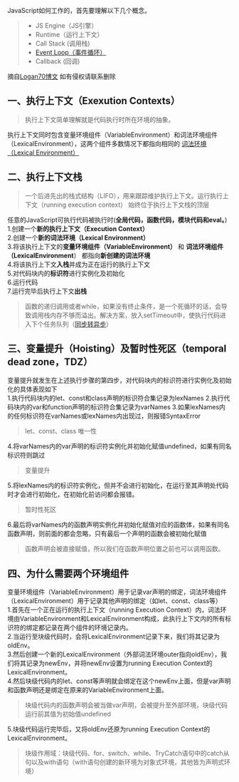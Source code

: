 JavaScript如何工作的，首先要理解以下几个概念。
>* JS Engine（JS引擎）  
>* Runtime（运行上下文）  
>* Call Stack (调用栈)  
>* [Event Loop（事件循环）](../js/eventLoop.js)  
>* Callback (回调)  


摘自[Logan70博文](https://juejin.im/post/5c0d0896e51d4570b57aea2a) 如有侵权请联系删除
## 一、执行上下文（Exexution Contexts）
>执行上下文简单理解就是代码执行时所在环境的抽象。
  
执行上下文同时包含变量环境组件（VariableEnvironment）和词法环境组件（LexicalEnvironment），这两个组件多数情况下都指向相同的 [词法环境（Lexical Environment）](./lexicalEnvironment.md)

## 二、执行上下文栈
>一个后进先出的栈式结构（LIFO），用来跟踪维护执行上下文。运行执行上下文（running execution context） 始终位于执行上下文栈的顶层  

任意的JavaScript可执行代码被执行时(**全局代码，函数代码，模块代码和eval。**)  
1.创建一个**新的执行上下文（Execution Context）**  
2.创建一个**新的词法环境（Lexical Environment）**   
3.将该执行上下文的**变量环境组件（VariableEnvironment）** 和 **词法环境组件（LexicalEnvironment**） 都指向**新创建的词法环境**  
4.将该执行上下文**入栈**并成为正在运行的执行上下文  
5.对代码块内的**标识符**进行实例化及初始化  
6.运行代码  
7.运行完毕后执行上下文**出栈**  


> 函数的递归调用或者while，如果没有终止条件，是一个死循环的话，会导致调用栈内存不够而溢出。解决方案，放入setTimeout中，使执行代码进入下个任务队列（[同步转异步](../js/eventLoop.js)）

## 三、变量提升（Hoisting）及暂时性死区（temporal dead zone，TDZ）
变量提升就发生在上述执行步骤的第四步，对代码块内的标识符进行实例化及初始化的具体表现如下  
1.执行代码块内的let、const和class声明的标识符合集记录为lexNames
2.执行代码块内的var和function声明的标识符合集记录为varNames
3.如果lexNames内的任何标识符在varNames或lexNames内出现过，则报错SyntaxError  
> let、const、class 唯一性   
 
4.将varNames内的var声明的标识符实例化并初始化赋值undefined，如果有同名标识符则跳过
> 变量提升  

5.将lexNames内的标识符实例化，但并不会进行初始化，在运行至其声明处代码时才会进行初始化，在初始化前访问都会报错。
> 暂时性死区  

6.最后将varNames内的函数声明实例化并初始化赋值对应的函数体，如果有同名函数声明，则前面的都会忽略，只有最后一个声明的函数会被初始化赋值
> 函数声明会被直接赋值，所以我们在函数声明位置之前也可以调用函数。
## 四、为什么需要两个环境组件
变量环境组件（VariableEnvironment）用于记录var声明的绑定，词法环境组件（LexicalEnvironment）用于记录其他声明的绑定（如let、const、class等）  
1.首先在一个正在运行的执行上下文（running Execution Context）内，词法环境由VariableEnvironment和LexicalEnvironment构成，此执行上下文内的所有标识符的绑定都记录在两个组件的环境记录内。  
2.当运行至块级代码时，会将LexicalEnvironment记录下来，我们将其记录为oldEnv。  
3.然后创建一个新的LexicalEnvironment（外部词法环境outer指向oldEnv），我们将其记录为newEnv，并将newEnv设置为running Execution Context的LexicalEnvironment。  
4.然后块级代码内的let、const等声明就会绑定在这个newEnv上面，但是var声明和函数声明还是绑定在原来的VariableEnvironment上面。
> 块级代码内的函数声明会被当做var声明，会被提升至外部环境，块级代码运行前其值为初始值undefined

5.块级代码运行完毕后，又将oldEnv还原为running Execution Context的LexicalEnvironment。

>块级作用域：块级代码、for、switch、while、TryCatch语句中的catch从句以及with语句（with语句创建的新环境为对象式环境，其他皆为声明式环境）